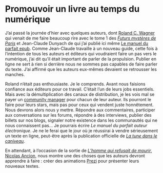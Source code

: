 # Promouvoir un livre au temps du numérique

J’ai passé la journée d’hier avec quelques auteurs, dont [Roland C. Wagner](http://fr.wikipedia.org/wiki/Roland_Charles_Wagner) qui venait de me faire beaucoup rire avec le tome 1 des [*Futurs mystères de Paris*](http://www.amazon.fr/futurs-myst%C3%A8res-Paris-balle-n%C3%A9ant/dp/2290008168/) et Jean-Claude Dunyach de qui j’ai publié ici même [Le manuel du parfait epub](https://tcrouzet.com/2010/10/04/texte-vers-epub/). Comme Jean-Claude travaille à un nouveau guide, cette fois à l’intention de tous les auteurs et éditeurs qui voudraient faire un pas vers le numérique, j’ai dit qu’il était important de parler de la propulsion. Publier en ligne ne sert à rien si derrière nous ne sommes pas capables de faire parler du texte. J’ai affirmé que les auteurs eux-mêmes devaient se retrousser les manches.<span id="more-19811"></span>

Roland n’était pas enthousiaste. Je le comprends. Avant nous faisions confiance aux éditeurs pour ce travail. C’était l’un de leurs jobs essentiels. Mais avec la démultiplication des canaux de distribution, je les vois mal se payer un [community manager](https://tcrouzet.com/2010/09/16/les-community-managers-sont-des-putes/) pour chacun de leur auteur. Ils pourront le faire pour leurs stars, mais pas pour ceux qui vendent juste honnêtement. Nous devrons alors nous y mettre. Répondre aux commentaires, participer aux conversations sur les forums, répondre à des interviews, publier des billets sur nos blogs, signaler notre existence dans les communautés qui ne nous connaissent pas… Je pourrais écrire *Le manuel du parfait auteur électronique*. Je ne le ferai que le jour où je réussirai à vendre sérieusement un texte en ligne, peut-être après la publication officielle de [*La tune dans le caniveau*](https://tcrouzet.com/tune-caniveau/).

En attendant, à l’occasion de la sortie de [*L’homme qui refusait de mourir*](http://www.amazon.fr/Lhomme-refusait-mourir-Nicolas-Ancion/dp/2914563574/), [Nicolas Ancion](http://ancion.hautetfort.com/archive/2010/10/15/l-homme-qui-refusait-de-mourir-bande-annonce.html), nous montre une des choses que les auteurs devront apprendre à faire : créer des animations [Prezi](http://prezi.com/) pour présenter leurs nouveaux textes.

<div class="prezi-player">
</div>